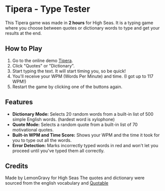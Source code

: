 # Tipera - Type Tester

This Tipera game was made in **2 hours** for High Seas. It is a typing game where you choose between quotes or dictionary words to type and get your results at the end.

## How to Play

1. Go to the online demo [Tipera](https://mangycat.github.io/Tipera).
2. Click "Quotes" or "Dictionary".
3. Start typing the text. It will start timing you, so be quick!
4. You'll receive your WPM (Words Per Minute) and time. (I got up to 117 WPM!)
5. Restart the game by clicking one of the buttons again.
## Features

- **Dictionary Mode:** Selects 20 random words from a built-in list of 500 simple English words. (hardest word is xylophone)
- **Quote Mode:** Selects a random quote from a built-in list of 70 motivational quotes.
- **Built-in WPM and Time Score:** Shows your WPM and the time it took for you to type out all the words.
- **Error Detection:** Marks incorrectly typed words in red and won't let you proceed until you've typed them all correctly.

## Credits

Made by LemonGravy for High Seas
The quotes and dictionary were sourced from the english vocabulary and [Quotable](https://github.com/lukePeavey/quotable/)
